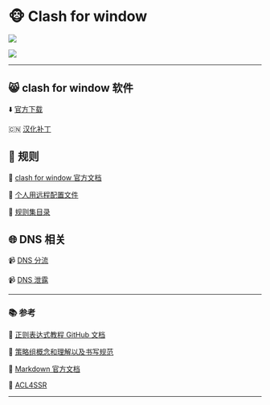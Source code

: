 # 🐵 Clash for window

![](https://img.shields.io/badge/-clash%20for%20window%20%E8%87%AA%E7%94%A8-green)

![](https://raw.githubusercontent.com/Parantric/picture-bed/main/202303140201304.jpg)

---

## :smile_cat: clash for window 软件

:arrow_down: [官方下载](https://github.com/Fndroid/clash_for_windows_pkg)

:cn: [汉化补丁](https://github.com/BoyceLig/Clash_Chinese_Patch)

## :pushpin: 规则

:book: [clash for window 官方文档](https://docs.cfw.lbyczf.com/)

:link: [个人用远程配置文件](https://github.com/Parantric/ACL4SSR/blob/master/Clash/config/ACL4SSR_Online_Full.ini)

:link: [规则集目录](https://github.com/Parantric/ACL4SSR/tree/master/Clash/Ruleset)

## :globe_with_meridians: DNS 相关

:video_camera: [DNS 分流](https://www.youtube.com/watch?v=aKlH6KRt9Jc)

:video_camera: [DNS 泄露](https://www.youtube.com/watch?v=fqREM6b25SY&t=398s)

---

### :books: 参考

:bookmark: [正则表达式教程 GitHub 文档](https://github.com/Parantric/learn-regex/blob/master/translations/README-cn.md)

:bookmark: [策略组概念和理解以及书写规范](https://github.com/Fndroid/jsbox_script/wiki/%E5%85%B3%E4%BA%8E%E7%AD%96%E7%95%A5%E7%BB%84%E7%9A%84%E7%90%86%E8%A7%A3)

:bookmark: [Markdown 官方文档](https://markdown.com.cn/)

:bookmark: [ACL4SSR](https://github.com/ACL4SSR/ACL4SSR/tree/master)

---

